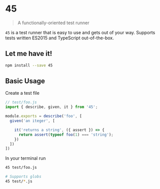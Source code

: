# 45

> A functionally-oriented test runner

`45` is a test runner that is easy to use and gets out of your way.
Supports tests written ES2015 and TypeScript out-of-the-box.

## Let me have it!
```sh
npm install --save 45
```

## Basic Usage

Create a test file
```js
// test/foo.js
import { describe, given, it } from '45';

module.exports = describe('foo', [
  given('an iteger', [

    it('returns a string', ({ assert }) => {
      return assert(typeof foo(1) === 'string');
    })
  ])
])
```
In your terminal run
```sh
45 test/foo.js

# Supports globs
45 test/*.js
```
